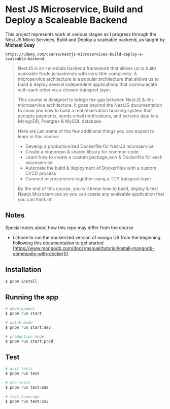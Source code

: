 # Nest JS Microservice, Build and Deploy a Scaleable Backend

This project represents work at various stages as I progress through the Nest JS Micro Services, Build and Deploy a scaleable backend, as taught by **Michael Guay**

```
https://udemy.com/course/nestjs-microservices-build-deploy-a-scaleable-backend
```

> NestJS is an incredible backend framework that allows us to build scaleable Node.js backends with very little complexity. A microservice architecture is a popular architecture that allows us to build & deploy several independent applications that communicate with each other via a chosen transport layer.
>
> This course is designed to bridge the gap between NestJS & this microservice architecture. It goes beyond the NestJS documentation to show you how to build a real reservation booking system that accepts payments, sends email notifications, and persists data to a MongoDB, Postgres & MySQL database.
>
> Here are just some of the few additional things you can expect to learn in this course:
>
> - Develop a productionized Dockerfile for NestJS microservice
> - Create a monorepo & shared library for common code
> - Learn how to create a custom package.json & Dockerfile for each microservice
> - Automate the build & deployment of Dockerfiles with a custom CI/CD process
> - Connect microservices together using a TCP transport layer
>
> By the end of this course, you will know how to build, deploy & test Nestjs Microservices so you can create any scaleable application that you can think of.

## Notes

Special notes about how this repo may differ from the course

- I chose to run the dockerized version of mongo DB from the beginning. Following this documentation to get started [https://www.mongodb.com/docs/manual/tutorial/install-mongodb-community-with-docker]()

## Installation

```bash
$ pnpm install
```

## Running the app

```bash
# development
$ pnpm run start

# watch mode
$ pnpm run start:dev

# production mode
$ pnpm run start:prod
```

## Test

```bash
# unit tests
$ pnpm run test

# e2e tests
$ pnpm run test:e2e

# test coverage
$ pnpm run test:cov
```

